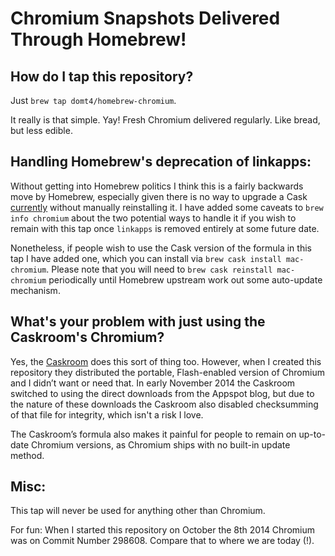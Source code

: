 Chromium Snapshots Delivered Through Homebrew!
=================

How do I tap this repository?
--------------------------------
Just `brew tap domt4/homebrew-chromium`.

It really is that simple. Yay! Fresh Chromium delivered regularly. Like bread,
but less edible.

Handling Homebrew's deprecation of linkapps:
--------------------------------
Without getting into Homebrew politics I think this is a fairly backwards move
by Homebrew, especially given there is no way to upgrade a Cask
[currently](https://github.com/Homebrew/brew/pull/1523) without manually
reinstalling it. I have added some caveats to `brew info chromium` about the two
potential ways to handle it if you wish to remain with this tap once `linkapps`
is removed entirely at some future date.

Nonetheless, if people wish to use the Cask version of the formula in this tap
I have added one, which you can install via `brew cask install mac-chromium`.
Please note that you will need to `brew cask reinstall mac-chromium` periodically
until Homebrew upstream work out some auto-update mechanism.

What's your problem with just using the Caskroom's Chromium?
--------------------------------
Yes, the [Caskroom](https://github.com/caskroom/homebrew-cask) does this sort of
thing too. However, when I created this repository they distributed the portable,
Flash-enabled version of Chromium and I didn’t want or need that. In early
November 2014 the Caskroom switched to using the direct downloads from the
Appspot blog, but due to the nature of these downloads the Caskroom also
disabled checksumming of that file for integrity, which isn't a risk I love.

The Caskroom’s formula also makes it painful for people to remain on up-to-date
Chromium versions, as Chromium ships with no built-in update method.

Misc:
--------------------------------
This tap will never be used for anything other than Chromium. 

For fun: When I started this repository on October the 8th 2014 Chromium was on
Commit Number 298608. Compare that to where we are today (!).
